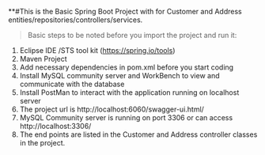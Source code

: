 
**#This is the Basic Spring Boot Project with for Customer and Address entities/repositories/controllers/services.
>Basic steps to be noted before you import the project and run it:
1) Eclipse IDE /STS tool kit (https://spring.io/tools)
2) Maven Project 
3) Add necessary dependencies in pom.xml before you start coding
4) Install MySQL community server and WorkBench to view and communicate with the database
5) Install PostMan to interact with the application running on localhost server
6) The project url is http://localhost:6060/swagger-ui.html/
7) MySQL Community server is running on port 3306 or can access http://localhost:3306/
8) The end points are listed in the Customer and Address controller classes in the project. 




